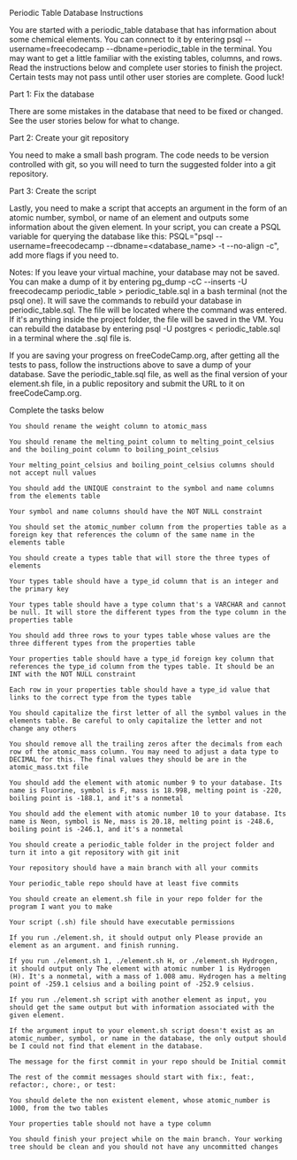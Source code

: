 Periodic Table Database
Instructions

You are started with a periodic_table database that has information about some chemical elements. You can connect to it by entering psql --username=freecodecamp --dbname=periodic_table in the terminal. You may want to get a little familiar with the existing tables, columns, and rows. Read the instructions below and complete user stories to finish the project. Certain tests may not pass until other user stories are complete. Good luck!

Part 1: Fix the database

There are some mistakes in the database that need to be fixed or changed. See the user stories below for what to change.

Part 2: Create your git repository

You need to make a small bash program. The code needs to be version controlled with git, so you will need to turn the suggested folder into a git repository.

Part 3: Create the script

Lastly, you need to make a script that accepts an argument in the form of an atomic number, symbol, or name of an element and outputs some information about the given element. In your script, you can create a PSQL variable for querying the database like this: PSQL="psql --username=freecodecamp --dbname=<database_name> -t --no-align -c", add more flags if you need to.

Notes:
If you leave your virtual machine, your database may not be saved. You can make a dump of it by entering pg_dump -cC --inserts -U freecodecamp periodic_table > periodic_table.sql in a bash terminal (not the psql one). It will save the commands to rebuild your database in periodic_table.sql. The file will be located where the command was entered. If it's anything inside the project folder, the file will be saved in the VM. You can rebuild the database by entering psql -U postgres < periodic_table.sql in a terminal where the .sql file is.

If you are saving your progress on freeCodeCamp.org, after getting all the tests to pass, follow the instructions above to save a dump of your database. Save the periodic_table.sql file, as well as the final version of your element.sh file, in a public repository and submit the URL to it on freeCodeCamp.org.

Complete the tasks below

    You should rename the weight column to atomic_mass

    You should rename the melting_point column to melting_point_celsius and the boiling_point column to boiling_point_celsius

    Your melting_point_celsius and boiling_point_celsius columns should not accept null values

    You should add the UNIQUE constraint to the symbol and name columns from the elements table

    Your symbol and name columns should have the NOT NULL constraint

    You should set the atomic_number column from the properties table as a foreign key that references the column of the same name in the elements table

    You should create a types table that will store the three types of elements

    Your types table should have a type_id column that is an integer and the primary key

    Your types table should have a type column that's a VARCHAR and cannot be null. It will store the different types from the type column in the properties table

    You should add three rows to your types table whose values are the three different types from the properties table

    Your properties table should have a type_id foreign key column that references the type_id column from the types table. It should be an INT with the NOT NULL constraint

    Each row in your properties table should have a type_id value that links to the correct type from the types table

    You should capitalize the first letter of all the symbol values in the elements table. Be careful to only capitalize the letter and not change any others

    You should remove all the trailing zeros after the decimals from each row of the atomic_mass column. You may need to adjust a data type to DECIMAL for this. The final values they should be are in the atomic_mass.txt file

    You should add the element with atomic number 9 to your database. Its name is Fluorine, symbol is F, mass is 18.998, melting point is -220, boiling point is -188.1, and it's a nonmetal

    You should add the element with atomic number 10 to your database. Its name is Neon, symbol is Ne, mass is 20.18, melting point is -248.6, boiling point is -246.1, and it's a nonmetal

    You should create a periodic_table folder in the project folder and turn it into a git repository with git init

    Your repository should have a main branch with all your commits

    Your periodic_table repo should have at least five commits

    You should create an element.sh file in your repo folder for the program I want you to make

    Your script (.sh) file should have executable permissions

    If you run ./element.sh, it should output only Please provide an element as an argument. and finish running.

    If you run ./element.sh 1, ./element.sh H, or ./element.sh Hydrogen, it should output only The element with atomic number 1 is Hydrogen (H). It's a nonmetal, with a mass of 1.008 amu. Hydrogen has a melting point of -259.1 celsius and a boiling point of -252.9 celsius.

    If you run ./element.sh script with another element as input, you should get the same output but with information associated with the given element.

    If the argument input to your element.sh script doesn't exist as an atomic_number, symbol, or name in the database, the only output should be I could not find that element in the database.

    The message for the first commit in your repo should be Initial commit

    The rest of the commit messages should start with fix:, feat:, refactor:, chore:, or test:

    You should delete the non existent element, whose atomic_number is 1000, from the two tables

    Your properties table should not have a type column

    You should finish your project while on the main branch. Your working tree should be clean and you should not have any uncommitted changes
